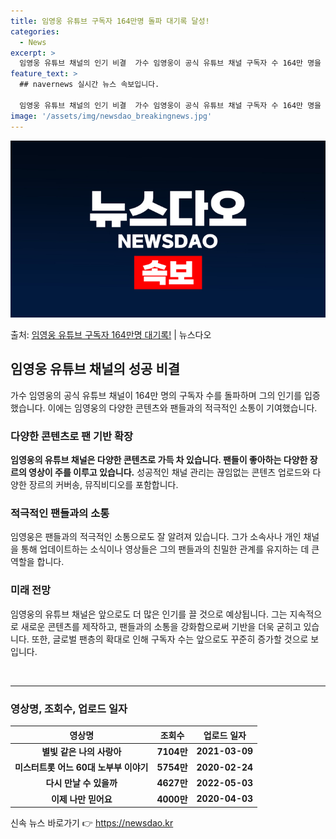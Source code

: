 ```yaml
---
title: 임영웅 유튜브 구독자 164만명 돌파 대기록 달성!
categories:
  - News
excerpt: >
  임영웅 유튜브 채널의 인기 비결  가수 임영웅이 공식 유튜브 채널 구독자 수 164만 명을 돌파하며 그 인기…
feature_text: >
  ## navernews 실시간 뉴스 속보입니다.

  임영웅 유튜브 채널의 인기 비결  가수 임영웅이 공식 유튜브 채널 구독자 수 164만 명을 돌파하며 그 인기…
image: '/assets/img/newsdao_breakingnews.jpg'
---
```


![뉴스다오 속보](/assets/img/newsdao_breakingnews.jpg)

<p>출처: <a href="https://newsdao.kr/4460" rel="dofollow">임영웅 유튜브 구독자 164만명 대기록!</a> | 뉴스다오</p>

<h2 data-ke-size="size26">임영웅 유튜브 채널의 성공 비결</h2>
<p data-ke-size="size16">가수 임영웅의 공식 유튜브 채널이 164만 명의 구독자 수를 돌파하며 그의 인기를 입증했습니다. 이에는 임영웅의 다양한 콘텐츠와 팬들과의 적극적인 소통이 기여했습니다.</p>

<h3>다양한 콘텐츠로 팬 기반 확장</h3>
<p data-ke-size="size16"><b>임영웅의 유튜브 채널은 다양한 콘텐츠로 가득 차 있습니다. 팬들이 좋아하는 다양한 장르의 영상이 주를 이루고 있습니다.</b> 성공적인 채널 관리는 끊임없는 콘텐츠 업로드와 다양한 장르의 커버송, 뮤직비디오를 포함합니다.</p>

<h3>적극적인 팬들과의 소통</h3>
<p data-ke-size="size16">임영웅은 팬들과의 적극적인 소통으로도 잘 알려져 있습니다. 그가 소속사나 개인 채널을 통해 업데이트하는 소식이나 영상들은 그의 팬들과의 친밀한 관계를 유지하는 데 큰 역할을 합니다.</p>

<h3>미래 전망</h3>
<p data-ke-size="size16">임영웅의 유튜브 채널은 앞으로도 더 많은 인기를 끌 것으로 예상됩니다. 그는 지속적으로 새로운 콘텐츠를 제작하고, 팬들과의 소통을 강화함으로써 기반을 더욱 굳히고 있습니다. 또한, 글로벌 팬층의 확대로 인해 구독자 수는 앞으로도 꾸준히 증가할 것으로 보입니다.</p>

<p data-ke-size="size16">&nbsp;</p>

<hr>

<h3>영상명, 조회수, 업로드 일자</h3>
<table>
<thead>
<tr>
<th style="text-align: center; height: 17px;"><b>영상명</b></th>
<th style="text-align: center; height: 17px;"><b>조회수</b></th>
<th style="text-align: center; height: 17px;"><b>업로드 일자</b></th>
</tr>
</thead>
<tbody>
<tr>
<td style="text-align: center; height: 17px;"><b>별빛 같은 나의 사랑아</b></td>
<td style="text-align: center; height: 17px;"><b>7104만</b></td>
<td style="text-align: center; height: 17px;"><b>2021-03-09</b></td>
</tr>
<tr>
<td style="text-align: center; height: 17px;"><b>미스터트롯 어느 60대 노부부 이야기</b></td>
<td style="text-align: center; height: 17px;"><b>5754만</b></td>
<td style="text-align: center; height: 17px;"><b>2020-02-24</b></td>
</tr>
<tr>
<td style="text-align: center; height: 17px;"><b>다시 만날 수 있을까</b></td>
<td style="text-align: center; height: 17px;"><b>4627만</b></td>
<td style="text-align: center; height: 17px;"><b>2022-05-03</b></td>
</tr>
<tr>
<td style="text-align: center; height: 17px;"><b>이제 나만 믿어요</b></td>
<td style="text-align: center; height: 17px;"><b>4000만</b></td>
<td style="text-align: center; height: 17px;"><b>2020-04-03</b></td>
</tr>
</tbody>
</table> 

신속 뉴스 바로가기 👉 <a href="https://newsdao.kr" rel="dofollow">https://newsdao.kr</a>


